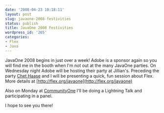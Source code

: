 ```yaml
---
date: '2008-04-23 10:18:11'
layout: post
slug: javaone-2008-festivities
status: publish
title: JavaOne 2008 Festivities
wordpress_id: '265'
categories:
- Flex
- Java
---
```


JavaOne 2008 begins in just over a week!  Adobe is a sponsor again so you will find me in the booth when I'm not out at the many JavaOne parties.  On Wednesday night Adobe will be hosting their party at Jillian's.  Preceding the party [Chet Haase](http://graphics-geek.blogspot.com/) and I will be presenting a quick, fun session about Flex.  More details at [http://flex.org/javaone](http://flex.org/javaone)

Also on Monday at [CommunityOne](http://developers.sun.com/events/communityone/) I'll be doing a Lightning Talk and participating in a panel.

I hope to see you there!
